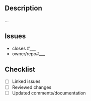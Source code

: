 ## Description
<!-- Adition information & context -->
...

## Issues
<!-- Issues this PR will address -->
 - closes #___
 - owner/repo#___

## Checklist
<!-- Compelte after creating PR -->
 - [ ] Linked issues
 - [ ] Reviewed changes
 - [ ] Updated comments/documentation
